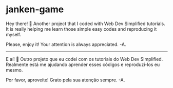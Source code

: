 # janken-game

Hey there! 👋 Another project that I coded with Web Dev Simplified tutorials. It is really helping me learn those simple easy codes and reproducing it myself. 

Please, enjoy it! Your attention is always appreciated. 
-A. 

--------------

E aí! 👋 Outro projeto que eu codei com os tutoriais do Web Dev Simplified. Realmente está me ajudando aprender esses códigos e reproduzi-los eu mesmo.

Por favor, aproveite! Grato pela sua atenção sempre.
-A.
